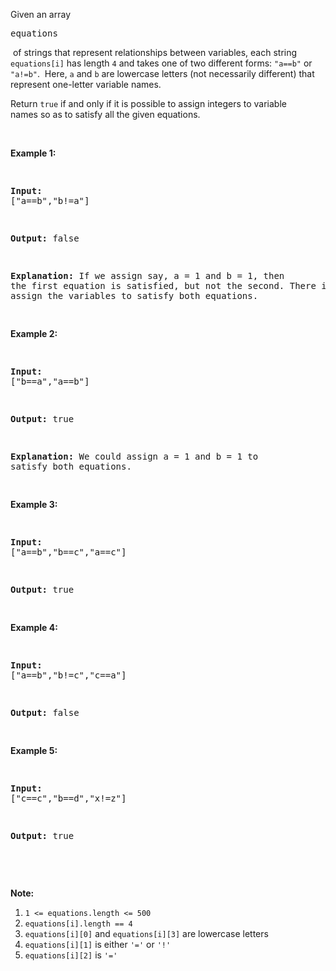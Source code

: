 Given an array 

<font face="monospace">equations</font>

&nbsp;of strings that represent relationships between variables, each string `` equations[i] ``&nbsp;has length `` 4 `` and takes one of two different forms: `` "a==b" `` or `` "a!=b" ``.&nbsp; Here, `` a `` and `` b `` are lowercase letters (not necessarily different) that represent one-letter variable names.

Return `` true ``&nbsp;if and only if it is possible to assign integers to variable names&nbsp;so as to satisfy all the given equations.

&nbsp;

<div>
<p><strong>Example 1:</strong></p>
<pre>
<strong>Input: </strong><span id="example-input-1-1">["a==b","b!=a"]</span>
<strong>Output: </strong><span id="example-output-1">false</span>
<strong>Explanation: </strong>If we assign say, a = 1 and b = 1, then the first equation is satisfied, but not the second.  There is no way to assign the variables to satisfy both equations.
</pre>
<div>
<p><strong>Example 2:</strong></p>
<pre>
<strong>Input: </strong><span id="example-input-2-1">["b==a","a==b"]</span>
<strong>Output: </strong><span id="example-output-2">true</span>
<strong>Explanation: </strong>We could assign a = 1 and b = 1 to satisfy both equations.
</pre>
<div>
<p><strong>Example 3:</strong></p>
<pre>
<strong>Input: </strong><span id="example-input-3-1">["a==b","b==c","a==c"]</span>
<strong>Output: </strong><span id="example-output-3">true</span>
</pre>
<div>
<p><strong>Example 4:</strong></p>
<pre>
<strong>Input: </strong><span id="example-input-4-1">["a==b","b!=c","c==a"]</span>
<strong>Output: </strong><span id="example-output-4">false</span>
</pre>
<div>
<p><strong>Example 5:</strong></p>
<pre>
<strong>Input: </strong><span id="example-input-5-1">["c==c","b==d","x!=z"]</span>
<strong>Output: </strong><span id="example-output-5">true</span>
</pre>
<p>&nbsp;</p>
<p><strong>Note:</strong></p>
<ol>
<li><code>1 &lt;= equations.length &lt;= 500</code></li>
<li><code>equations[i].length == 4</code></li>
<li><code>equations[i][0]</code> and <code>equations[i][3]</code> are lowercase letters</li>
<li><code>equations[i][1]</code> is either <code>'='</code> or <code>'!'</code></li>
<li><code>equations[i][2]</code> is&nbsp;<code>'='</code></li>
</ol>
</div>
</div>
</div>
</div>
</div>
